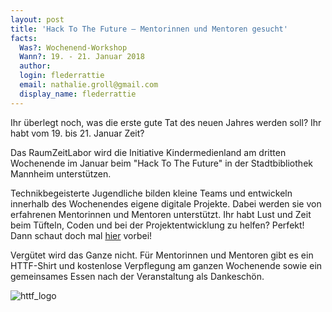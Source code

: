 ```yaml
---
layout: post
title: 'Hack To The Future – Mentorinnen und Mentoren gesucht'
facts:
  Was?: Wochenend-Workshop
  Wann?: 19. - 21. Januar 2018
  author: 
  login: flederrattie
  email: nathalie.groll@gmail.com
  display_name: flederrattie
---
```


Ihr überlegt noch, was die erste gute Tat des neuen Jahres werden soll? Ihr habt vom 19. bis 21. Januar Zeit? <br>

Das RaumZeitLabor wird die Initiative Kindermedienland am dritten Wochenende im Januar beim "Hack To The Future" in der Stadtbibliothek Mannheim unterstützen.

Technikbegeisterte Jugendliche bilden kleine Teams und entwickeln innerhalb des Wochenendes eigene digitale Projekte. Dabei werden sie von erfahrenen Mentorinnen und Mentoren unterstützt. Ihr habt Lust und Zeit beim Tüfteln, Coden und bei der Projektentwicklung zu helfen? Perfekt! Dann schaut doch mal [hier](https://www.hacktothefuture.de/de/startseite/mentorin-werden/) vorbei!

Vergütet wird das Ganze nicht. Für Mentorinnen und Mentoren gibt es ein HTTF-Shirt und kostenlose Verpflegung am ganzen Wochenende sowie ein gemeinsames Essen nach der Veranstaltung als Dankeschön.

![httf_logo](/assets/httf_logo.jpg)
